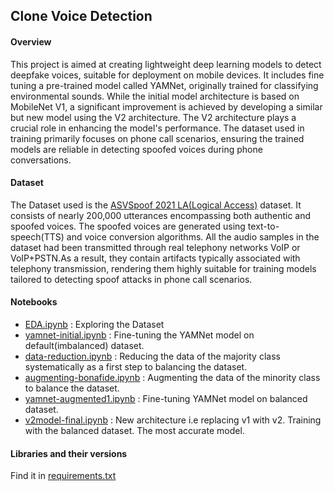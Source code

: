 ## Clone Voice Detection 

#### Overview
This project is aimed at creating lightweight deep learning models to detect deepfake voices, suitable for deployment on mobile devices. It includes fine tuning a pre-trained model called YAMNet, originally trained for classifying environmental sounds. While the initial model architecture is based on MobileNet V1, a significant improvement is achieved by developing a similar but new model using the V2 architecture. The V2 architecture plays a crucial role in enhancing the model's performance. The dataset used in training primarily focuses on phone call scenarios, ensuring the trained models are reliable in detecting spoofed voices during phone conversations.

#### Dataset
The Dataset used is the [ASVSpoof 2021 LA(Logical Access)](https://zenodo.org/records/4837263) dataset. It consists of nearly 200,000 utterances encompassing both authentic and spoofed voices. The spoofed voices are generated using text-to-speech(TTS) and voice conversion algorithms. All the audio samples in the dataset had been transmitted through real telephony networks VoIP or VoIP+PSTN.As a result, they contain artifacts typically associated with telephony transmission, rendering them highly suitable for training models tailored to detecting spoof attacks in phone call scenarios.

#### Notebooks
-  [EDA.ipynb](https://github.com/Sajidha777/clone-voice-detection/blob/main/notebooks/EDA.ipynb) : Exploring the Dataset
-  [yamnet-initial.ipynb](https://github.com/Sajidha777/clone-voice-detection/blob/main/notebooks/yamnet-initial.ipynb) : Fine-tuning the YAMNet model on default(imbalanced) dataset.
-  [data-reduction.ipynb](https://github.com/Sajidha777/clone-voice-detection/blob/main/notebooks/data-reduction.ipynb) : Reducing the data of the majority class systematically as a first step to balancing the dataset. 
-  [augmenting-bonafide.ipynb](https://github.com/Sajidha777/clone-voice-detection/blob/main/notebooks/augmenting_bonafide.py) : Augmenting the data of the minority class to balance the dataset.
-  [yamnet-augmented1.ipynb](https://github.com/Sajidha777/clone-voice-detection/blob/main/notebooks/yamnet-augmented1.ipynb) : Fine-tuning YAMNet model on balanced dataset.
-  [v2model-final.ipynb](https://github.com/Sajidha777/clone-voice-detection/blob/main/notebooks/v2model-final.ipynb) : New architecture i.e replacing v1 with v2. Training with the balanced dataset. The most accurate model.

#### Libraries and their versions
Find it in [requirements.txt](https://github.com/Sajidha777/clone-voice-detection/blob/main/requirements.txt)
